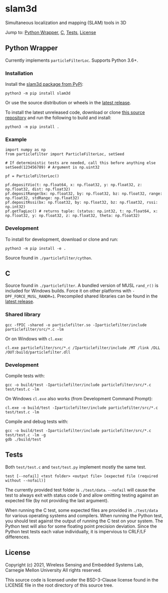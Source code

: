 slam3d
======
Simultaneous localization and mapping (SLAM) tools in 3D

Jump to: [Python Wrapper](#python-wrapper), [C](#c), [Tests](#tests), [License](#license)

## Python Wrapper

Currently implements `particleFilterLoc`. Supports Python 3.6+.

### Installation

Install the [slam3d package from PyPi](https://pypi.org/project/slam3d/):

```
python3 -m pip install slam3d
```
Or use the source distribution or wheels in the [latest release](https://github.com/WiseLabCMU/slam3d/releases/latest).

To install the latest unreleased code, download or clone [this source repository](https://github.com/WiseLabCMU/slam3d) and run the following to build and install:
```
python3 -m pip install .
```

### Example

```python3
import numpy as np
from particlefilter import ParticleFilterLoc, setSeed

# If deterministic tests are needed, call this before anything else
setSeed(123456789) # Argument is np.uint32

pf = ParticleFilterLoc()

pf.depositVio(t: np.float64, x: np.float32, y: np.float32, z: np.float32, dist: np.float32)
pf.depositRange(bx: np.float32, by: np.float32, bz: np.float32, range: np.float32, stdRange: np.float32)
pf.depositRssi(bx: np.float32, by: np.float32, bz: np.float32, rssi: np.int32)
pf.getTagLoc() # returns tuple: (status: np.int32, t: np.float64, x: np.float32, y: np.float32, z: np.float32, theta: np.float32)

```
### Development

To install for development, download or clone and run:
```
python3 -m pip install -e .
```
Source found in `./particlefilter/cython`.

## C

Source found in `./particlefilter`. A bundled version of MUSL `rand_r()` is included for Windows builds. Force it on other platforms with `-DPF_FORCE_MUSL_RANDR=1`. Precompiled shared libraries can be found in the [latest release](https://github.com/WiseLabCMU/slam3d/releases/latest).

### Shared library
```
gcc -fPIC -shared -o particlefilter.so -Iparticlefilter/include particlefilter/src/*.c -lm
```
Or on Windows with `cl.exe`:
```
cl.exe particlefilter/src/*.c /Iparticlefilter/include /MT /link /DLL /OUT:build/particlefilter.dll
```

### Development

Compile tests with:
```
gcc -o build/test -Iparticlefilter/include particlefilter/src/*.c test/test.c -lm
```

On Windows `cl.exe` also works (from Development Command Prompt):
```
cl.exe -o build/test -Iparticlefilter/include particlefilter/src/*.c test/test.c -lm
```

Compile and debug tests with:
```
gcc -o build/test -Iparticlefilter/include particlefilter/src/*.c test/test.c -lm -g
gdb ./build/test
```

## Tests

Both `test/test.c` and `test/test.py` implement mostly the same test.

```
test [--nofail] <test folder> <output file> [expected file (required without --nofail)]
```

The currently provided test folder is `./test/data`. `--nofail` will cause the test to always exit with status code 0 and allow omitting testing against an expected file (by not providing the last argument).

When running the C test, some expected files are provided in `./test/data` for various operating systems and compilers. When running the Python test, you should test against the output of running the C test on your system. The Python test will also for some floating point precision deviation. Since the Python test tests each value individually, it is impervious to CRLF/LF differences.

## License

Copyright (c) 2021, Wireless Sensing and Embedded Systems Lab, Carnegie Mellon University
All rights reserved.

This source code is licensed under the BSD-3-Clause license found in the
LICENSE file in the root directory of this source tree.
